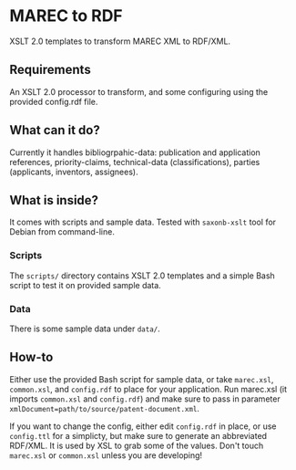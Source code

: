 # MAREC to RDF

XSLT 2.0 templates to transform MAREC XML to RDF/XML.

## Requirements

An XSLT 2.0 processor to transform, and some configuring using the provided config.rdf file.

## What can it do?
Currently it handles bibliogrpahic-data: publication and application references, priority-claims, technical-data (classifications), parties (applicants, inventors, assignees).

## What is inside?

It comes with scripts and sample data. Tested with `saxonb-xslt` tool for Debian from command-line.

### Scripts
The `scripts/` directory contains XSLT 2.0 templates and a simple Bash script to test it on provided sample data.

### Data
There is some sample data under `data/`.

## How-to
Either use the provided Bash script for sample data, or take `marec.xsl`, `common.xsl`, and `config.rdf` to place for your application. Run marec.xsl (it imports `common.xsl` and `config.rdf`) and make sure to pass in parameter `xmlDocument=path/to/source/patent-document.xml`.

If you want to change the config, either edit `config.rdf` in place, or use `config.ttl` for a simplicty, but make sure to generate an abbreviated RDF/XML. It is used by XSL to grab some of the values. Don't touch `marec.xsl` or `common.xsl` unless you are developing!
